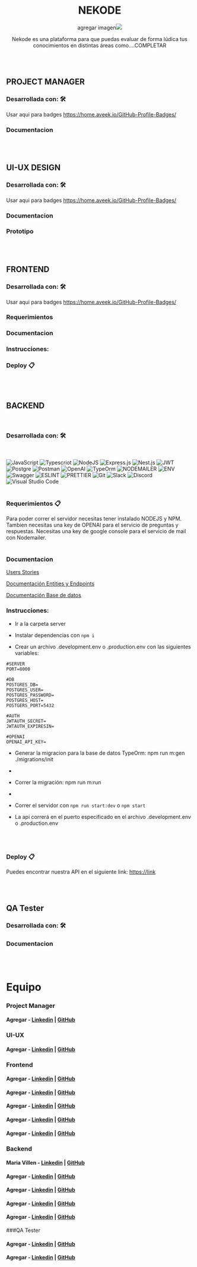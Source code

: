 <h1 align = "center"> NEKODE </h1>
<p align = "center"> agregar imagen<img src = "linkImagen" /></p>
<p align = "center"> Nekode es una plataforma para que puedas evaluar de forma lúdica tus conocimientos en distintas áreas como....COMPLETAR</p>
<br><br>


## PROJECT MANAGER

### Desarrollada con: 🛠️
Usar aqui para badges https://home.aveek.io/GitHub-Profile-Badges/
### Documentacion

<br><br>

## UI-UX DESIGN

### Desarrollada con: 🛠️
Usar aqui para badges https://home.aveek.io/GitHub-Profile-Badges/
### Documentacion
### Prototipo

<br><br>

## FRONTEND

### Desarrollada con: 🛠️
Usar aqui para badges https://home.aveek.io/GitHub-Profile-Badges/

### Requerimientos 

### Documentacion

### Instrucciones:

### Deploy 📋



<br><br>

## BACKEND

<br/>

### Desarrollada con: 🛠️

<br/>

![JavaScript](https://img.shields.io/badge/JavaScript-F7DF1E?style=flat-squareflat-square&logo=javascript&logoColor=black)
![Typescriot](https://img.shields.io/badge/TypeScript-007ACC?style=flat-squareflat-square&logo=typescript&logoColor=white)
![NodeJS](  https://img.shields.io/badge/Node.js-43853D?style=flat-squareflat-square&logo=node.js&logoColor=white)
![Express.js](https://img.shields.io/badge/express.js-%23404d59.svg?style=flat-squareflat-square&logo=express&logoColor=%2361DAFB)
![Nest.js](https://img.shields.io/badge/NestJS-E0234E.svg?style=flat-squareflat-square&logo=NestJS&logoColor=white)
![JWT](  https://img.shields.io/badge/json%20web%20tokens-323330?style=flat-squareflat-square&logo=json-web-tokens&logoColor=pink)
![Postgre](https://img.shields.io/badge/PostgreSQL-316192?style=flat-squareflat-square&logo=postgresql&logoColor=white)
![Postman](https://img.shields.io/badge/Postman-FF6C37?style=flat-squareflat-square&logo=postman&logoColor=white)
![OpenAI](https://img.shields.io/badge/OpenAI-412991.svg?style=flat-squareflat-square&logo=OpenAI&logoColor=white)
![TypeOrm](https://img.shields.io/badge/TypeORM-E83524?style=flat-squareflat-square&logo=typeorm&logoColor=white)
![NODEMAILER](https://img.shields.io/badge/nodemailer-CB3837.svg?style=flat-squareflat-square&logo=npm&logoColor=white)
![ENV](https://img.shields.io/badge/.ENV-ECD53F.svg?style=flat-squareflat-square&logo=dotenv&logoColor=black)
![Swagger](https://img.shields.io/badge/Swagger-85EA2D.svg?style=flat-squareflat-square&logo=Swagger&logoColor=black)
![ESLINT](https://img.shields.io/badge/eslint-3A33D1?style=flat-squareflat-square&logo=eslint&logoColor=white)
![PRETTIER](https://img.shields.io/badge/prettier-1A2C34?style=flat-squareflat-square&logo=prettier&logoColor=F7BA3E)
![Git](https://img.shields.io/badge/Git-F05032.svg?style=flat-squareflat-square&logo=Git&logoColor=white)
![Slack](https://img.shields.io/badge/Slack-4A154B.svg?style=flat-squareflat-square&logo=Slack&logoColor=white)
![Discord](https://img.shields.io/badge/Discord-5865F2.svg?style=flat-squareflat-square&logo=Discord&logoColor=white)
![Visual Studio Code](https://img.shields.io/badge/Visual%20Studio%20Code-007ACC.svg?style=flat-squareflat-square&logo=Visual-Studio-Code&logoColor=white)
<br/>
<br/>

### Requerimientos 📋
Para poder correr el servidor necesitas tener instalado NODEJS y NPM.
Tambien necesitas una key de OPENAI para el servicio de preguntas y respuestas.
Necesitas una key de google console para el servicio de mail con Nodemailer. 
<br/><br/>

### Documentacion

[Users Stories](https://docs.google.com/document/d/16x0sYgoeFEt4D3vPSPaTOTju1cOy-13f/edit?usp=sharing&ouid=100530841611688647093&rtpof=true&sd=true)

[Documentación Entities y Endpoints](https://docs.google.com/document/d/1LmHfukfJfrR7wwEu7PBfiBvKXNnC6x1x5zCYGRiF4yE/edit?usp=sharing)

[Documentación Base de datos](https://drive.google.com/file/d/1--KIXqEQqCCLTVGoBLSqCeAxpzBUNFjs/view?usp=sharing)
<br/>

### Instrucciones:

  - Ir a la carpeta server

  - Instalar dependencias con ```npm i```

  - Crear un archivo .development.env o .production.env con las siguientes variables:

  ```
#SERVER
PORT=8000

#DB
POSTGRES_DB=
POSTGRES_USER=
POSTGRES_PASSWORD=
POSTGRES_HOST=
POSTGERS_PORT=5432

#AUTH
JWTAUTH_SECRET=
JWTAUTH_EXPIRESIN=

#OPENAI
OPENAI_API_KEY=
  ```
  
  - Generar la migracion para la base de datos TypeOrm: npm run m:gen ./migrations/init
  - 
  - Correr la migración: npm run m:run
  - 
  - Correr el servidor con ```npm run start:dev``` o ```npm start```

  - La api correrá en el puerto especificado en el archivo .development.env o .production.env
<br/>
<br/>



### Deploy 📋

Puedes encontrar nuestra API en el siguiente link: [https://link](link)

<br/><br/>


## QA Tester

### Desarrollada con: 🛠️
### Documentacion

<br/><br/>

# Equipo

### Project Manager

####  Agregar - [Linkedin]() | [GitHub]()

### UI-UX

####  Agregar - [Linkedin]() | [GitHub]()

### Frontend

####  Agregar - [Linkedin]() | [GitHub]()

####  Agregar - [Linkedin]() | [GitHub]()

####  Agregar - [Linkedin]() | [GitHub]()

####   Agregar - [Linkedin]() | [GitHub]()

####  Agregar - [Linkedin]() | [GitHub]()


### Backend

####  Maria Villen - [Linkedin](https://www.linkedin.com/in/maria-villen/) | [GitHub](https://github.com/MariaVillen)

####  Agregar - [Linkedin]() | [GitHub]()

####  Agregar - [Linkedin]() | [GitHub]()

####  Agregar - [Linkedin]() | [GitHub]()

####  Agregar - [Linkedin]() | [GitHub]()

###QA Tester

####  Agregar - [Linkedin]() | [GitHub]()

####  Agregar - [Linkedin]() | [GitHub]()